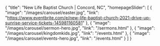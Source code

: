 {
"title": "New Life Baptist Church | Concord, NC",
  "homepageSlider": [
    {
      "image": "/images/carousel/easter.jpg",
      "link": "https://www.eventbrite.com/e/new-life-baptist-church-2021-drive-up-sunrise-service-tickets-145981160581"
    },
    {
      "image": "/images/carousel/sermon-hero.jpg",
      "link": "/sermons.html"
    },
    {
      "image": "/images/carousel/kingdomkids.jpg",
      "link": "/events.html"
    },
    {
      "image": "/images/carousel/events-hero.jpg",
      "link": "/events.html"
    }
  ]
}

